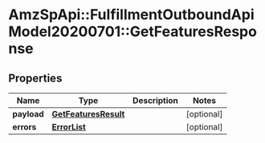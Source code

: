 # AmzSpApi::FulfillmentOutboundApiModel20200701::GetFeaturesResponse

## Properties
Name | Type | Description | Notes
------------ | ------------- | ------------- | -------------
**payload** | [**GetFeaturesResult**](GetFeaturesResult.md) |  | [optional] 
**errors** | [**ErrorList**](ErrorList.md) |  | [optional] 

